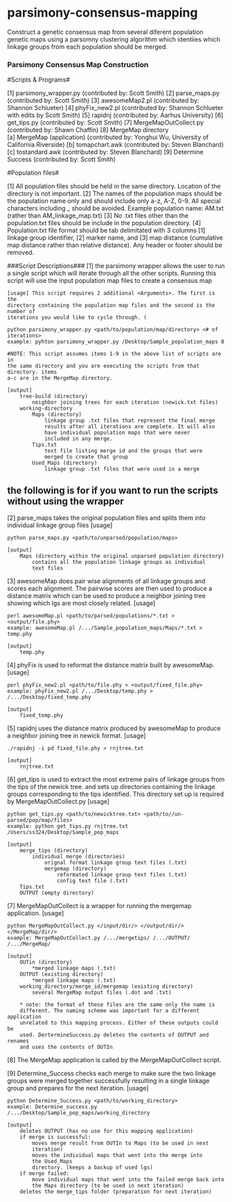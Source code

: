 # parsimony-consensus-mapping
Construct a genetic consensus map from several diferent population genetic maps using a parsomny clustering algorithm which identiies which linkage groups from each population should be merged.

### Parsimony Consensus Map Construction ###

#Scripts & Programs#

[1] parsimony_wrapper.py  (contributed by: Scott Smith)
[2] parse_maps.py (contributed by: Scott Smith)
[3] awesomeMap2.pl  (contributed by: Shannon Schlueter)
[4] phyFix_new2.pl  (contributed by: Shannon Schlueter with edits by Scott Smith)
[5] rapidnj (contributed by: Aarhus University)
[6] get_tips.py (contributed by: Scott Smith)
[7] MergeMapOutCollect.py (contributed by: Shawn Chaffin)
[8] MergeMap directory		
	[a] MergeMap (application)  (contributed by: Yonghui Wu, University of California Riverside)
	[b] tomapchart.awk  (contributed by: Steven Blanchard)
	[c] tostandard.awk  (contributed by: Steven Blanchard)
[9] Determine Success (contributed by: Scott Smith)
	
#Population files#

[1] All population files should be held in the same directory. Location of the 
	directory is not important.
[2] The names of the population maps should be the population name only and 
	should include only a-z, A-Z, 0-9. All special characters including 
	_ should be avoided. Example population name: AM.txt (rather than 
	AM_linkage_map.txt)
[3] No .txt files other than the population.txt files should be include in the 
	population directory.
[4] Population.txt file format should be tab delimitated with 3 columns [1] 
	linkage group identifier, [2] marker name, and [3] map distance 
	(cumulative map distance rather than relative distance). Any header or 
	footer should be removed.
	
	
###Script Descriptions###
[1]	the parsimony wrapper allows the user to run a single script which will iterate 
	through all the other scripts. Running this script will use the input population
	map files to create a consensus map
	
	[usage] This script requires 2 additional <Arguments>. The first is the 
	directory containing the population map files and the second is the number of 
	iterations you would like to cycle through. (
	
	python parsimony_wrapper.py <path/to/population/map/directory> <# of iterations>
	example: pyhton parsimony_wrapper.py /Desktop/Sample_population_maps 8

	#NOTE: This script assumes items 1-9 in the above list of scripts are in 
	the same directory and you are executing the scripts from that directory. items 
	a-c are in the MergeMap directory.

	[output]
		tree-build (directory)
			neighbor joining trees for each iteration (newick.txt files)
		working-directory
			Maps (directory)
				linkage group .txt files that represent the final merge 
				results after all iterations are complete. It will also 
				have individual population maps that were never 
				included in any merge.
			Tips.txt
				text file listing merge id and the groups that were 
				merged to create that group
			Used_Maps (directory)
				linkage group .txt files that were used in a merge
	
## the following is for if you want to run the scripts without using the wrapper ##
[2] parse_maps takes the original population files and splits them into individual 
	linkage group files
	[usage]
	
	python parse_maps.py <path/to/unparsed/population/maps>
	
	[output]
		Maps (directory within the original unparsed population directory)
			contains all the population linkage groups as individual 
			text files

[3]	awesomeMap does pair wise alignments of all linkage groups and scores each
	alignment. The pairwise scores are then used to produce a distance matrix 
	which can be used to produce a neighbor joining tree showing which lgs are 
	most closely related.
	[usage]
	
	perl awesomeMap.pl <path/to/parsed/populations/*.txt > <output/file.phy>
	example: awesomeMap.pl /.../Sample_population_maps/Maps/*.txt > temp.phy
	
	[output]
		temp.phy

[4] phyFix is used to reformat the distance matrix built by awesomeMap.
	[usage]
	
	perl phyFix_new2.pl <path/to/file.phy > <output/fixed_file.phy>
	example: phyFix_new2.pl /.../Desktop/temp.phy > /.../Desktop/fixed_temp.phy
	
	[output]
		fixed_temp.phy
	
[5] rapidnj uses the distance matrix produced by awesomeMap to produce a neighbor 
	joining tree in newick format.
	[usage]
	
	./rapidnj -i pd fixed_file.phy > rnjtree.txt
	
	[output]
		rnjtree.txt
	
[6] get_tips is used to extract the most extreme pairs of linkage groups from the tips 
	of the newick tree. and sets up directories containing the linkage groups 
	corresponding to the tips identified. This directory set up is required by 
	MergeMapOutCollect.py
	[usage]
	
	python get_tips.py <path/to/newicktree.txt> <path/to//un-parsed/pop/map/files>
	example: python get_tips.py rnjtree.txt /Users/ss324/Desktop/Sample_pop_maps
	
	[output]
		merge_tips (directory)
			individual merge (directories)
				orignal format linkage group text files (.txt)
				mergemap (directory)
					reformated linkage group text files (.txt)
					config text file (.txt)
		Tips.txt
		OUTPUT (empty directory)
[7] MergeMapOutCollect is a wrapper for running the mergemap application.
	[usage]
	
	python MergeMapOutCollect.py </input/dir/> </output/dir/> </MergeMap/dir/>
	example: MergeMapOutCollect.py /.../mergetips/ /.../OUTPUT/ /.../MergeMap/
	
	[output]
		OUTin (directory)
			*merged linkage maps (.txt)
		OUTPUT (existing directory)
			*merged linkage maps (.txt)
		working_directory/merge_id/mergemap (existing directory)
			several MergeMap output files (.dot and .txt)
		
		* note: the format of these files are the same only the name is 
		different. The naming scheme was important for a different application 
		unrelated to this mapping process. Either of these outputs could be 
		used. DertermineSuccess.py deletes the contents of OUTPUT and renames 
		and uses the contents of OUTIn 
		
[8] The MergeMap application is called by the MergeMapOutCollect script.

[9] Determine_Success checks each merge to make sure the two linkage groups were merged 
	together successfully resulting in a single linkage group and prepares for the 
	next iteration.
	[usage]
	
	python Determine_Success.py <path/to/working_directory>
	example: Determine_success.py /.../Desktop/Sample_pop_maps/working_directory
	
	[output]
		deletes OUTPUT (has no use for this mapping application)
		if merge is successful:
			moves merge result from OUTIn to Maps (to be used in next 
			iteration)
			moves the individual maps that went into the merge into 
			the Used_Maps 
			directory. (keeps a backup of used lgs)
		if merge failed:
			move individual maps that went into the failed merge back into 
			the Maps directory (to be used in next iteration)
		deletes the merge_tips folder (preparation for next iteration)
		
